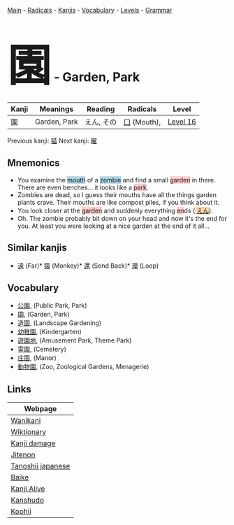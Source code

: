 <style> bigfont {font-size: 100px}</style>
[Main](../README.md) -
[Radicals](../radicals.md) -
[Kanjis](../kanjis.md) -
[Vocabulary](../vocabulary.md) -
[Levels](../levels.md) -
[Grammar](../grammar.md)
# <bigfont> 園</bigfont> - Garden, Park 

| Kanji | Meanings | Reading | Radicals | Level |
| --- | --- | --- | --- | --- |
| 園 | Garden, Park | えん, その | [口](../radicals/口.md) (Mouth),  | [Level 16](../levels/wk_level16.md) |

Previous kanji: [猫](猫.md) Next kanji: [曜](曜.md) 

## Mnemonics
 * You examine the <span style="background-color:#ADD8E6"> mouth</span> of a <span style="background-color:#ADD8E6"> zombie</span> and find a small <span style="background-color:#ffcccb"> garden</span> in there. There are even benches... it looks like a <span style="background-color:#ffcccb"> park</span>.
* Zombies are dead, so I guess their mouths have all the things garden plants crave. Their mouths are like compost piles, if you think about it.
* You look closer at the <span style="background-color:#ffcccb"> garden</span> and suddenly everything <span style="background-color:#ffcccb"> en</span>ds (<span style="background-color:#fed8b1"> [えん](https://jisho.org/search/えん)</span>).
* Oh. The zombie probably bit down on your head and now it's the end for you. At least you were looking at a nice garden at the end of it all...


## Similar kanjis
 * [遠](遠.md) (Far)* [猿](猿.md) (Monkey)* [還](還.md) (Send Back)* [環](環.md) (Loop)


## Vocabulary
 * [公園](../vocabulary/園.md), (Public Park, Park)
* [園](../vocabulary/園.md), (Garden, Park)
* [造園](../vocabulary/園.md), (Landscape Gardening)
* [幼稚園](../vocabulary/園.md), (Kindergarten)
* [遊園地](../vocabulary/園.md), (Amusement Park, Theme Park)
* [霊園](../vocabulary/園.md), (Cemetery)
* [庄園](../vocabulary/園.md), (Manor)
* [動物園](../vocabulary/園.md), (Zoo, Zoological Gardens, Menagerie)



## Links 

| Webpage |
| --- |
| [Wanikani          ](https://www.wanikani.com/kanji/園) |
| [Wiktionary        ](https://en.wiktionary.org/wiki/園) |
| [Kanji damage      ](http://www.kanjidamage.com/kanji/search?utf8=✓&q=園) |
| [Jitenon           ](https://jitenon.com/kanji/園) |
| [Tanoshii japanese ](https://www.tanoshiijapanese.com/dictionary/kanji.cfm?k=園) |
| [Baike             ](https://baike.baidu.com/item/園) |
| [Kanji Alive       ](https://app.kanjialive.com/園) |
| [Kanshudo          ](https://www.kanshudo.com/searchmn?q=園) |
| [Koohii            ](https://kanji.koohii.com/study/kanji/園) |
